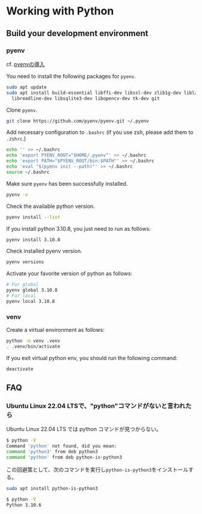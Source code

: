 # Working with Python

## Build your development environment

### pyenv

cf. [pyenvの導入](https://zenn.dev/tsaeki/articles/bc868a8d8fd6ae)

You need to install the following packages for `pyenv`.

```bash
sudo apt update
sudo apt install build-essential libffi-dev libssl-dev zlib1g-dev liblzma-dev libbz2-dev \
  libreadline-dev libsqlite3-dev libopencv-dev tk-dev git
```

Clone `pyenv`.

```bash
git clone https://github.com/pyenv/pyenv.git ~/.pyenv
```

Add necessary configuration to `.bashrc` (if you use zsh, please add them to `.zshrc`.)

```bash
echo '' >> ~/.bashrc
echo 'export PYENV_ROOT="$HOME/.pyenv"' >> ~/.bashrc
echo 'export PATH="$PYENV_ROOT/bin:$PATH"' >> ~/.bashrc
echo 'eval "$(pyenv init --path)"' >> ~/.bashrc
source ~/.bashrc
```

Make sure `pyenv` has been successfully installed.

```bash
pyenv -v
```

Check the available python version.

```bash
pyenv install --list
```

If you install python 3.10.8, you just need to run as follows:

```bash
pyenv install 3.10.8
```

Check installed pyenv version.

```bash
pyenv versions
```

Activate your favorite version of python as follows:

```bash
# For global
pyenv global 3.10.8
# For local
pyenv local 3.10.8
```

### venv

Create a virtual environment as follows:

```bash
python -m venv .venv
. .venv/bin/activate
```

If you exit virtual python env, you should run the following command:

```bash
deactivate
```

## FAQ

### Ubuntu Linux 22.04 LTSで、"python"コマンドがないと言われたら

Ubuntu Linux 22.04 LTS では python コマンドが見つからない。

```bash
$ python -V
Command 'python' not found, did you mean:
command 'python3' from deb python3
command 'python' from deb python-is-python3
```

この回避策として、次のコマンドを実行し`python-is-python3`をインストールする。

```bash
sudo apt install python-is-python3
```

```bash
$ python -V
Python 3.10.6
```

